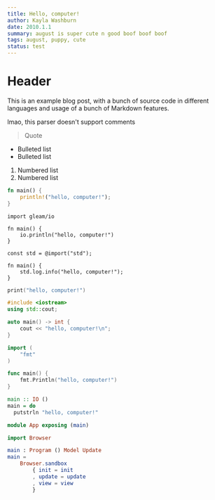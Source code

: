```yaml
---
title: Hello, computer!
author: Kayla Washburn
date: 2010.1.1
summary: august is super cute n good boof boof boof
tags: august, puppy, cute
status: test
---
```


# Header

This is an example blog post, with a bunch of source code in different languages
and usage of a bunch of Markdown features.

lmao, this parser doesn't support comments

<!--
<details>
<summary>August is nice</summary>
<p>Soft puppy</p>
</details>
-->

> Quote

- Bulleted list
- Bulleted list

1. Numbered list
1. Numbered list

```rust
fn main() {
	println!("hello, computer!");
}
```

```gleam
import gleam/io

fn main() {
	io.println("hello, computer!")
}
```

```zig
const std = @import("std");

fn main() {
	std.log.info("hello, computer!");
}
```

```swift
print("hello, computer!")
```

```cpp
#include <iostream>
using std::cout;

auto main() -> int {
	cout << "hello, computer!\n";
}
```

```go
import (
	"fmt"
)

func main() {
	fmt.Println("hello, computer!")
}
```

```haskell
main :: IO ()
main = do
  putstrln "hello, computer!"
```

```elm
module App exposing (main)

import Browser

main : Program () Model Update
main =
    Browser.sandbox
        { init = init
        , update = update
        , view = view
        }
```
